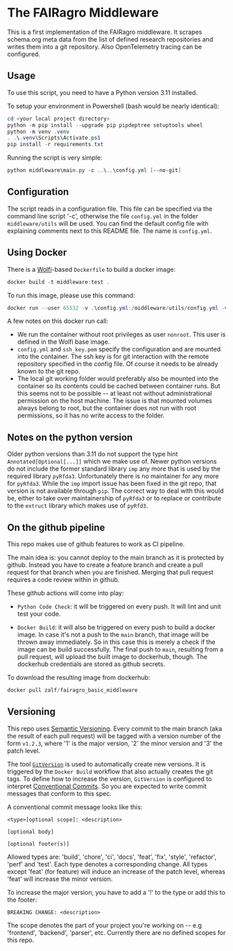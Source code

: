 # The FAIRagro Middleware #

This is a first implementation of the FAIRagro middleware. It scrapes schema.org meta data from the list of defined research repositories and writes them into a git repository. Also OpenTelemetry tracing can be configured.

## Usage ##

To use this script, you need to have a Python version 3.11 installed.

To setup your environment in Powershell (bash would be nearly identical):

```powershell
cd <your local project directory>
python -m pip install --upgrade pip pipdeptree setuptools wheel
python -m venv .venv
. .\.venv\Scripts\Activate.ps1
pip install -r requirements.txt
```

Running the script is very simple:

```powershell
python middleware\main.py -c ..\..\config.yml [--no-git]
```

## Configuration ##

The script reads in a configuration file. This file can be specified via the command line script '-c', otherwise the file `config.yml` in the folder `middleware/utils` will be used. You can find the default config file with explaining comments next to this README file. The name is `config.yml`.

## Using Docker ##

There is a [Wolfi](https://github.com/wolfi-dev)-based `Dockerfile` to build a docker image:

```powershell
docker build -t middleware:test .
```

To run this image, please use this command:

```powershell
docker run --user 65532 -v .\config.yml:/middleware/utils/config.yml -v .\ssh_key.pem:/middleware/ssh_key.pem --rm middleware:test
```

A few notes on this docker run call:

- We run the container without root privileges as user `nonroot`. This user is defined in the Wolfi base image.
- `config.yml` and `ssh_key.pem` specify the configuration and are mounted into the container. The ssh key is for git interaction with the
  remote repository specified in the config file. Of course it needs to be already known to the git repo.
- The local git working folder would preferably also be mounted into the container so its contents could be cached between container runs.
  But this seems not to be possible -- at least not without administrational permission on the host machine. The issue is that mounted volumes
  always belong to root, but the container does not run with root permissions, so it has no write access to the folder.

## Notes on the python version ##

Older python versions than 3.11 do not support the type hint `Annotated[Optional[...]]` which we make use of. Newer python versions do not include the
former standard library `imp` any more that is used by the required library `pyRfda3`. Unfortunately there is no maintainer for any more for `pyRfda3`.
While the `imp` import issue has been fixed in the git repo, that version is not available through `pip`. The correct way to deal with this would be,
either to take over maintainership of `pyRfda3` or to replace or contribute to the `extruct` library which makes use of `pyRfd3`.

## On the github pipeline ##

This repo makes use of github features to work as CI pipeline.

The main idea is: you cannot deploy to the main branch as it is protected by github. Instead you have to create a feature branch and create a pull request
for that branch when you are finished. Merging that pull request requires a code review within in github.

These github actions will come into play:

- `Python Code Check`: it will be triggered on every push. It will lint and unit test your code.

- `Docker Build`: it will also be triggered on every push to build a docker image. In case it's not a push to the `main` branch, that image will be thrown
  away immediately. So in this case this is merely a check if the image can be build successfully. The final push to `main`, resulting from a pull request,
  will upload the built image to dockerhub, though. The dockerhub credentials are stored as github secrets.

To download the resulting image from dockerhub:

```powershell
docker pull zalf/fairagro_basic_middleware
```

## Versioning ##

This repo uses [Semantic Versioning](https://semver.org/). Every commit to the main branch (aka the result of each pull request) will be tagged with a
version number of the form `v1.2.3`, where '1' is the major version, '2' the minor version and '3' the patch level.

The tool [`GitVersion`](https://gitversion.net/) is used to automatically create new versions. It is triggered by the `Docker Build` workflow that also
actually creates the git tags. To define how to increase the version, `GitVersion` is configured to interpret
[Conventional Commits](https://www.conventionalcommits.org/en/v1.0.0/). So you are expected to write commit messages that conform to this spec.

A conventional commit message looks like this:

```text
<type>[optional scope]: <description>

[optional body]

[optional footer(s)]
```

Allowed types are: 'build', 'chore', 'ci', 'docs', 'feat', 'fix', 'style', 'refactor', 'perf' and 'test'.
Each type denotes a corresponding change. All types except 'feat' (for feature) will induce an increase of the patch level, whereas 'feat' will increase
the minor version.

To increase the major version, you have to add a '!' to the type or add this to the footer:

```text
BREAKING CHANGE: <description>
```

The scope denotes the part of your project you're working on -- e.g 'frontend', 'backend', 'parser', etc. Currently there are no defined scopes
for this repo.
